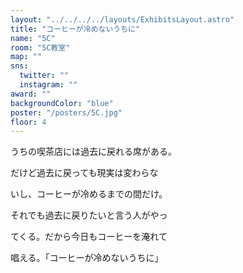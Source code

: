 ```yaml
---
layout: "../../../../layouts/ExhibitsLayout.astro"
title: "コーヒーが冷めないうちに"
name: "5C"
room: "5C教室"
map: ""
sns:
  twitter: ""
  instagram: ""
award: ""
backgroundColor: "blue"
poster: "/posters/5C.jpg"
floor: 4
---
```


うちの喫茶店には過去に戻れる席がある。

だけど過去に戻っても現実は変わらな

いし、コーヒーが冷めるまでの間だけ。

それでも過去に戻りたいと言う人がやっ

てくる。だから今日もコーヒーを淹れて

唱える。「コーヒーが冷めないうちに」
